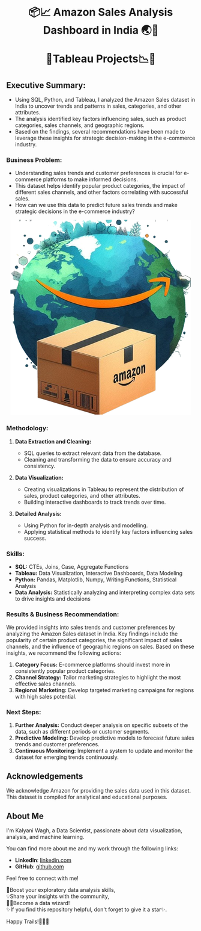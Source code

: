 <h1 align="center">
📦📈 Amazon Sales Analysis Dashboard in India 🌏💼
  
🎯Tableau Projects📉🛒
</h1>

## Executive Summary:

- Using SQL, Python, and Tableau, I analyzed the Amazon Sales dataset in India to uncover trends and patterns in sales, categories, and other attributes. 
- The analysis identified key factors influencing sales, such as product categories, sales channels, and geographic regions. 
- Based on the findings, several recommendations have been made to leverage these insights for strategic decision-making in the e-commerce industry.

### Business Problem:

- Understanding sales trends and customer preferences is crucial for e-commerce platforms to make informed decisions. 
- This dataset helps identify popular product categories, the impact of different sales channels, and other factors correlating with successful sales. 
- How can we use this data to predict future sales trends and make strategic decisions in the e-commerce industry?

<p align="center">
  <img src="https://github.com/Duygu-Jones/Dashboard_Projects/blob/main/TABLEAU/Amazon-Sales-Tableau-Dashboard/pics/Designer2-removebg-preview.png">
</p>

### Methodology:

1. **Data Extraction and Cleaning:**
   - SQL queries to extract relevant data from the database.
   - Cleaning and transforming the data to ensure accuracy and consistency.

2. **Data Visualization:**
   - Creating visualizations in Tableau to represent the distribution of sales, product categories, and other attributes.
   - Building interactive dashboards to track trends over time.

3. **Detailed Analysis:**
   - Using Python for in-depth analysis and modelling.
   - Applying statistical methods to identify key factors influencing sales success.

### Skills:

- **SQL:** CTEs, Joins, Case, Aggregate Functions
- **Tableau:** Data Visualization, Interactive Dashboards, Data Modeling
- **Python:** Pandas, Matplotlib, Numpy, Writing Functions, Statistical Analysis
- **Data Analysis:** Statistically analyzing and interpreting complex data sets to drive insights and decisions

### Results & Business Recommendation:

We provided insights into sales trends and customer preferences by analyzing the Amazon Sales dataset in India. 
Key findings include the popularity of certain product categories, the significant impact of sales channels, and the influence of geographic regions on sales. 
Based on these insights, we recommend the following actions:

1. **Category Focus:** E-commerce platforms should invest more in consistently popular product categories.
2. **Channel Strategy:** Tailor marketing strategies to highlight the most effective sales channels.
3. **Regional Marketing:** Develop targeted marketing campaigns for regions with high sales potential.


### Next Steps:

1. **Further Analysis:** Conduct deeper analysis on specific subsets of the data, such as different periods or customer segments.
2. **Predictive Modeling:** Develop predictive models to forecast future sales trends and customer preferences.
3. **Continuous Monitoring:** Implement a system to update and monitor the dataset for emerging trends continuously.

## Acknowledgements

We acknowledge Amazon for providing the sales data used in this dataset. 
This dataset is compiled for analytical and educational purposes.

## About Me

I'm Kalyani Wagh, a Data Scientist, passionate about data visualization, analysis, and machine learning. <br>

You can find more about me and my work through the following links:

- **LinkedIn**: [linkedin.com](https://www.linkedin.com/in/kalyani-wagh-3b0985200/)
- **GitHub**: [github.com](https://github.com/KalyaniWagh03)

Feel free to connect with me!<br>

🎯Boost your exploratory data analysis skills,<br> 
💡Share your insights with the community,<br>
👩‍💻Become a data wizard!<br>
✨If you find this repository helpful, don't forget to give it a star✨.<br>

Happy Trails!👩‍💻✨

